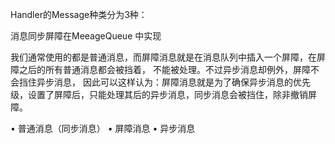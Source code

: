 Handler的Message种类分为3种：

消息同步屏障在MeeageQueue 中实现

我们通常使用的都是普通消息，而屏障消息就是在消息队列中插入一个屏障，在屏障之后的所有普通消息都会被挡着，
不能被处理。不过异步消息却例外，屏障不会挡住异步消息，
因此可以这样认为：屏障消息就是为了确保异步消息的优先级，设置了屏障后，只能处理其后的异步消息，同步消息会被挡住，除非撤销屏障。

• 普通消息（同步消息）
• 屏障消息
• 异步消息